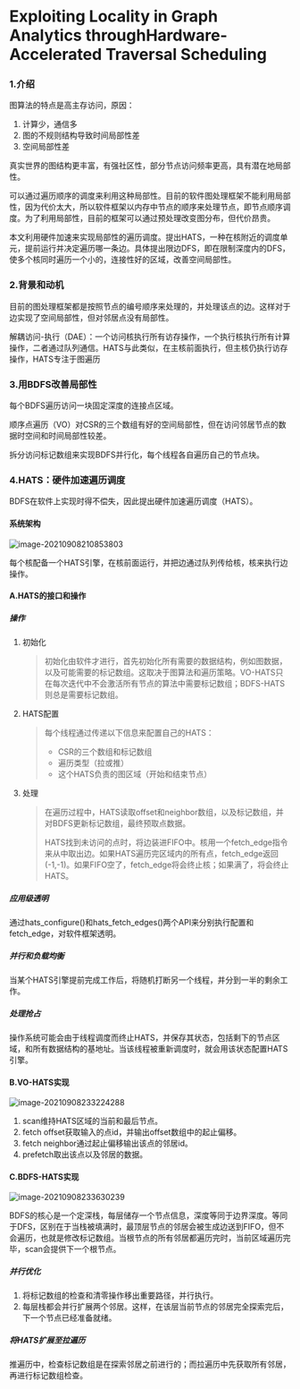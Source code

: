 # Exploiting Locality in Graph Analytics throughHardware-Accelerated Traversal Scheduling

### 1.介绍

图算法的特点是高主存访问，原因：

1. 计算少，通信多
2. 图的不规则结构导致时间局部性差
3. 空间局部性差

真实世界的图结构更丰富，有强社区性，部分节点访问频率更高，具有潜在地局部性。

可以通过遍历顺序的调度来利用这种局部性。目前的软件图处理框架不能利用局部性，因为代价太大，所以软件框架以内存中节点的顺序来处理节点，即节点顺序调度。为了利用局部性，目前的框架可以通过预处理改变图分布，但代价昂贵。

本文利用硬件加速来实现局部性的遍历调度。提出HATS，一种在核附近的调度单元，提前运行并决定遍历哪一条边。具体提出限边DFS，即在限制深度内的DFS，使多个核同时遍历一个小的，连接性好的区域，改善空间局部性。

### 2.背景和动机

目前的图处理框架都是按照节点的编号顺序来处理的，并处理该点的边。这样对于边实现了空间局部性，但对邻居点没有局部性。

解耦访问-执行（DAE）：一个访问核执行所有访存操作，一个执行核执行所有计算操作，二者通过队列通信。HATS与此类似，在主核前面执行，但主核仍执行访存操作，HATS专注于图遍历

### 3.用BDFS改善局部性

每个BDFS遍历访问一块固定深度的连接点区域。

顺序点遍历（VO）对CSR的三个数组有好的空间局部性，但在访问邻居节点的数据时空间和时间局部性较差。

拆分访问标记数组来实现BDFS并行化，每个线程各自遍历自己的节点块。

### 4.HATS：硬件加速遍历调度

BDFS在软件上实现时得不偿失，因此提出硬件加速遍历调度（HATS）。

#### 系统架构

![image-20210908210853803](C:\Users\58253\AppData\Roaming\Typora\typora-user-images\image-20210908210853803.png)

每个核配备一个HATS引擎，在核前面运行，并把边通过队列传给核，核来执行边操作。

#### A.HATS的接口和操作

##### 操作

1. 初始化

   > 初始化由软件才进行，首先初始化所有需要的数据结构，例如图数据，以及可能需要的标记数组。这取决于图算法和遍历策略。VO-HATS只在每次迭代中不会激活所有节点的算法中需要标记数组；BDFS-HATS则总是需要标记数组。

2. HATS配置

   > 每个线程通过传递以下信息来配置自己的HATS：
   >
   > - CSR的三个数组和标记数组
   > - 遍历类型（拉或推）
   > - 这个HATS负责的图区域（开始和结束节点）
   
3. 处理

   > 在遍历过程中，HATS读取offset和neighbor数组，以及标记数组，并对BDFS更新标记数组，最终预取点数据。
   >
   > HATS找到未访问的点时，将边装进FIFO中。核用一个fetch_edge指令来从中取出边。如果HATS遍历完区域内的所有点，fetch_edge返回(-1,-1)。如果FIFO空了，fetch_edge将会终止核；如果满了，将会终止HATS。

##### 应用级透明

通过hats_configure()和hats_fetch_edges()两个API来分别执行配置和fetch_edge，对软件框架透明。

##### 并行和负载均衡

当某个HATS引擎提前完成工作后，将随机打断另一个线程，并分到一半的剩余工作。

##### 处理抢占

操作系统可能会由于线程调度而终止HATS，并保存其状态，包括剩下的节点区域，和所有数据结构的基地址。当该线程被重新调度时，就会用该状态配置HATS引擎。

#### B.VO-HATS实现

![image-20210908233224288](C:\Users\58253\AppData\Roaming\Typora\typora-user-images\image-20210908233224288.png)

1. scan维持HATS区域的当前和最后节点。
2. fetch offset获取输入的点id，并输出offset数组中的起止偏移。
3. fetch neighbor通过起止偏移输出该点的邻居id。
4. prefetch取出该点以及邻居的数据。

#### C.BDFS-HATS实现

![image-20210908233630239](C:\Users\58253\AppData\Roaming\Typora\typora-user-images\image-20210908233630239.png)

BDFS的核心是一个定深栈，每层储存一个节点信息，深度等同于边界深度。等同于DFS，区别在于当栈被填满时，最顶层节点的邻居会被生成边送到FIFO，但不会遍历，也就是修改标记数组。当根节点的所有邻居都遍历完时，当前区域遍历完毕，scan会提供下一个根节点。

##### 并行优化

1. 将标记数组的检查和清零操作移出重要路径，并行执行。
2. 每层栈都会并行扩展两个邻居。这样，在该层当前节点的邻居完全探索完后，下一个节点已经准备就绪。

##### 将HATS扩展至拉遍历

推遍历中，检查标记数组是在探索邻居之前进行的；而拉遍历中先获取所有邻居，再进行标记数组检查。
